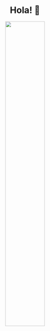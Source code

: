 <h1 align="center">
  Hola! 👋
</h1>
<p align="center">
  <img width="50%" src="https://repository-images.githubusercontent.com/346754927/504e6980-8276-11eb-945e-57f1b9da85b6">
</p>

